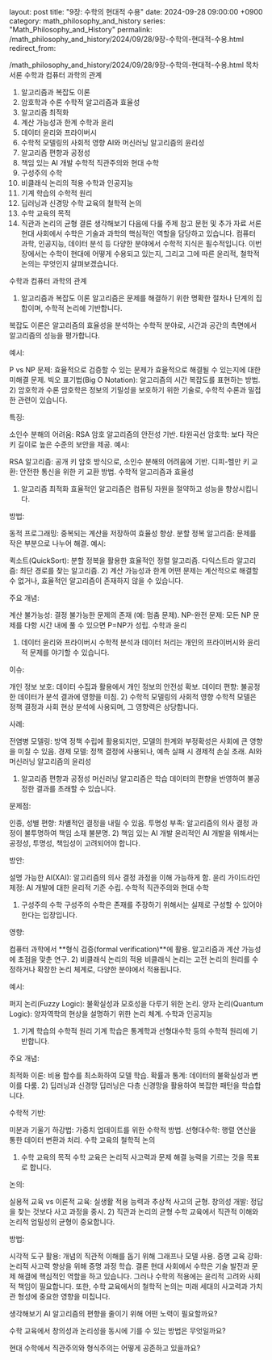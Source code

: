 layout: post title: "9장: 수학의 현대적 수용" date: 2024-09-28 09:00:00 +0900 category: math_philosophy_and_history series: "Math_Philosophy_and_History" permalink: /math_philosophy_and_history/2024/09/28/9장-수학의-현대적-수용.html redirect_from:

/math_philosophy_and_history/2024/09/28/9장-수학의-현대적-수용.html
목차
서론
수학과 컴퓨터 과학의 관계
1) 알고리즘과 복잡도 이론
2) 암호학과 수론
수학적 알고리즘과 효율성
1) 알고리즘 최적화
2) 계산 가능성과 한계
수학과 윤리
1) 데이터 윤리와 프라이버시
2) 수학적 모델링의 사회적 영향
AI와 머신러닝 알고리즘의 윤리성
1) 알고리즘 편향과 공정성
2) 책임 있는 AI 개발
수학적 직관주의와 현대 수학
1) 구성주의 수학
2) 비클래식 논리의 적용
수학과 인공지능
1) 기계 학습의 수학적 원리
2) 딥러닝과 신경망
수학 교육의 철학적 논의
1) 수학 교육의 목적
2) 직관과 논리의 균형
결론
생각해보기
다음에 다룰 주제
참고 문헌 및 추가 자료
서론
현대 사회에서 수학은 기술과 과학의 핵심적인 역할을 담당하고 있습니다. 컴퓨터 과학, 인공지능, 데이터 분석 등 다양한 분야에서 수학적 지식은 필수적입니다. 이번 장에서는 수학이 현대에 어떻게 수용되고 있는지, 그리고 그에 따른 윤리적, 철학적 논의는 무엇인지 살펴보겠습니다.

수학과 컴퓨터 과학의 관계
1) 알고리즘과 복잡도 이론
알고리즘은 문제를 해결하기 위한 명확한 절차나 단계의 집합이며, 수학적 논리에 기반합니다.

복잡도 이론은 알고리즘의 효율성을 분석하는 수학적 분야로, 시간과 공간의 측면에서 알고리즘의 성능을 평가합니다.

예시:

P vs NP 문제: 효율적으로 검증할 수 있는 문제가 효율적으로 해결될 수 있는지에 대한 미해결 문제.
빅오 표기법(Big O Notation): 알고리즘의 시간 복잡도를 표현하는 방법.
2) 암호학과 수론
암호학은 정보의 기밀성을 보호하기 위한 기술로, 수학적 수론과 밀접한 관련이 있습니다.

특징:

소인수 분해의 어려움: RSA 암호 알고리즘의 안전성 기반.
타원곡선 암호학: 보다 작은 키 길이로 높은 수준의 보안을 제공.
예시:

RSA 알고리즘: 공개 키 암호 방식으로, 소인수 분해의 어려움에 기반.
디피-헬만 키 교환: 안전한 통신을 위한 키 교환 방법.
수학적 알고리즘과 효율성
1) 알고리즘 최적화
효율적인 알고리즘은 컴퓨팅 자원을 절약하고 성능을 향상시킵니다.

방법:

동적 프로그래밍: 중복되는 계산을 저장하여 효율성 향상.
분할 정복 알고리즘: 문제를 작은 부분으로 나누어 해결.
예시:

퀵소트(QuickSort): 분할 정복을 활용한 효율적인 정렬 알고리즘.
다익스트라 알고리즘: 최단 경로를 찾는 알고리즘.
2) 계산 가능성과 한계
어떤 문제는 계산적으로 해결할 수 없거나, 효율적인 알고리즘이 존재하지 않을 수 있습니다.

주요 개념:

계산 불가능성: 결정 불가능한 문제의 존재 (예: 멈춤 문제).
NP-완전 문제: 모든 NP 문제를 다항 시간 내에 풀 수 있으면 P=NP가 성립.
수학과 윤리
1) 데이터 윤리와 프라이버시
수학적 분석과 데이터 처리는 개인의 프라이버시와 윤리적 문제를 야기할 수 있습니다.

이슈:

개인 정보 보호: 데이터 수집과 활용에서 개인 정보의 안전성 확보.
데이터 편향: 불공정한 데이터가 분석 결과에 영향을 미침.
2) 수학적 모델링의 사회적 영향
수학적 모델은 정책 결정과 사회 현상 분석에 사용되며, 그 영향력은 상당합니다.

사례:

전염병 모델링: 방역 정책 수립에 활용되지만, 모델의 한계와 부정확성은 사회에 큰 영향을 미칠 수 있음.
경제 모델: 정책 결정에 사용되나, 예측 실패 시 경제적 손실 초래.
AI와 머신러닝 알고리즘의 윤리성
1) 알고리즘 편향과 공정성
머신러닝 알고리즘은 학습 데이터의 편향을 반영하여 불공정한 결과를 초래할 수 있습니다.

문제점:

인종, 성별 편향: 차별적인 결정을 내릴 수 있음.
투명성 부족: 알고리즘의 의사 결정 과정이 불투명하여 책임 소재 불분명.
2) 책임 있는 AI 개발
윤리적인 AI 개발을 위해서는 공정성, 투명성, 책임성이 고려되어야 합니다.

방안:

설명 가능한 AI(XAI): 알고리즘의 의사 결정 과정을 이해 가능하게 함.
윤리 가이드라인 제정: AI 개발에 대한 윤리적 기준 수립.
수학적 직관주의와 현대 수학
1) 구성주의 수학
구성주의 수학은 존재를 주장하기 위해서는 실제로 구성할 수 있어야 한다는 입장입니다.

영향:

컴퓨터 과학에서 **형식 검증(formal verification)**에 활용.
알고리즘과 계산 가능성에 초점을 맞춘 연구.
2) 비클래식 논리의 적용
비클래식 논리는 고전 논리의 원리를 수정하거나 확장한 논리 체계로, 다양한 분야에서 적용됩니다.

예시:

퍼지 논리(Fuzzy Logic): 불확실성과 모호성을 다루기 위한 논리.
양자 논리(Quantum Logic): 양자역학의 현상을 설명하기 위한 논리 체계.
수학과 인공지능
1) 기계 학습의 수학적 원리
기계 학습은 통계학과 선형대수학 등의 수학적 원리에 기반합니다.

주요 개념:

최적화 이론: 비용 함수를 최소화하여 모델 학습.
확률과 통계: 데이터의 불확실성과 변이를 다룸.
2) 딥러닝과 신경망
딥러닝은 다층 신경망을 활용하여 복잡한 패턴을 학습합니다.

수학적 기반:

미분과 기울기 하강법: 가중치 업데이트를 위한 수학적 방법.
선형대수학: 행렬 연산을 통한 데이터 변환과 처리.
수학 교육의 철학적 논의
1) 수학 교육의 목적
수학 교육은 논리적 사고력과 문제 해결 능력을 기르는 것을 목표로 합니다.

논의:

실용적 교육 vs 이론적 교육: 실생활 적용 능력과 추상적 사고의 균형.
창의성 개발: 정답을 찾는 것보다 사고 과정을 중시.
2) 직관과 논리의 균형
수학 교육에서 직관적 이해와 논리적 엄밀성의 균형이 중요합니다.

방법:

시각적 도구 활용: 개념의 직관적 이해를 돕기 위해 그래프나 모델 사용.
증명 교육 강화: 논리적 사고력 향상을 위해 증명 과정 학습.
결론
현대 사회에서 수학은 기술 발전과 문제 해결에 핵심적인 역할을 하고 있습니다. 그러나 수학의 적용에는 윤리적 고려와 사회적 책임이 필요합니다. 또한, 수학 교육에서의 철학적 논의는 미래 세대의 사고력과 가치관 형성에 중요한 영향을 미칩니다.

생각해보기
AI 알고리즘의 편향을 줄이기 위해 어떤 노력이 필요할까요?

수학 교육에서 창의성과 논리성을 동시에 기를 수 있는 방법은 무엇일까요?

현대 수학에서 직관주의와 형식주의는 어떻게 공존하고 있을까요?

